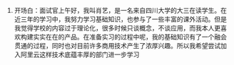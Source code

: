 1. 开场白：面试官上午好，我叫肖艺，是一名来自四川大学的大三在读学生。在近三年的学习中，我努力学习基础知识，也参与了一些丰富的课外活动。但是我觉得学校的内容过于理论化，很多时候只谈概念，不谈应用，而我本人更喜欢构建实实在在的产品。在准备实习的过程中呢，我的基础知识有了一个融会贯通的过程，同时也对目前许多商用技术产生了浓厚兴趣。所以我希望尝试加入阿里云这样技术底蕴丰厚的部门进一步学习
 
